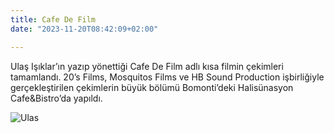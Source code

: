 ```yaml
---
title: Cafe De Film
date: "2023-11-20T08:42:09+02:00"

---
```


Ulaş Işıklar’ın yazıp yönettiği Cafe De Film adlı kısa filmin çekimleri tamamlandı. 20’s Films, Mosquitos Films ve HB Sound Production işbirliğiyle gerçekleştirilen çekimlerin büyük bölümü Bomonti’deki Halisünasyon Cafe&Bistro’da yapıldı.

![Ulas](/images/Ulas.jpeg)
